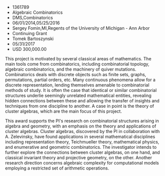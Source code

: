 
* 1361789
* Algebraic Combinatorics
* DMS,Combinatorics
* 06/01/2014,05/25/2016
* Sergey Fomin,MI,Regents of the University of Michigan - Ann Arbor
* Continuing Grant
* Tomek Bartoszynski
* 05/31/2017
* USD 300,000.00

This project is motivated by several classical areas of mathematics. The main
tools come from combinatorics, including combinatorial topology, algebraic
combinatorics, and the machinery of quiver mutations. Combinatorics deals with
discrete objects such as finite sets, graphs, permutations, partial orders, etc.
Many continuous phenomena allow for a discrete representation, lending
themselves amenable to combinatorial methods of study. It is often the case that
identical or similar combinatorial structures underlie seemingly unrelated
mathematical entities, revealing hidden connections between these and allowing
the transfer of insights and techniques from one discipline to another. A case
in point is the theory of cluster algebras, which are the main focus of this
project.

This award supports the PI's research on combinatorial structures arising in
algebra and geometry, with an emphasis on the theory and applications of cluster
algebras. Cluster algebras, discovered by the PI in collaboration with A.
Zelevinsky, have found applications in several mathematical disciplines
including representation theory, Teichmueller theory, mathematical physics, and
enumerative and geometric combinatorics. The investigator intends to further
explore the connections between cluster algebras, on one hand, and classical
invariant theory and projective geometry, on the other. Another research
direction concerns algebraic complexity for computational models employing a
restricted set of arithmetic operations.
